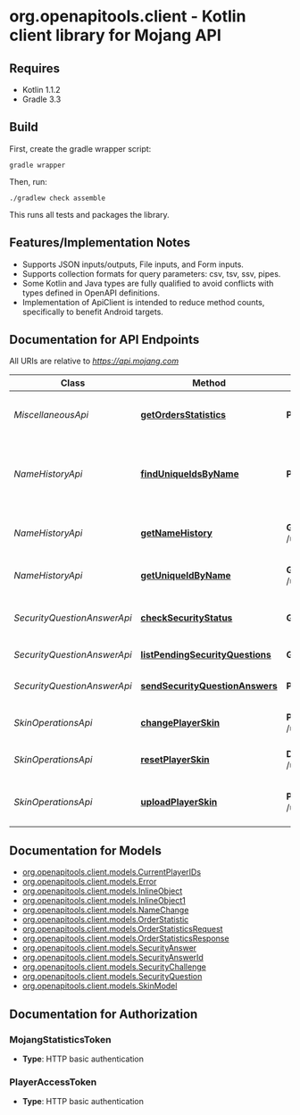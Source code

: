 # org.openapitools.client - Kotlin client library for Mojang API

## Requires

* Kotlin 1.1.2
* Gradle 3.3

## Build

First, create the gradle wrapper script:

```
gradle wrapper
```

Then, run:

```
./gradlew check assemble
```

This runs all tests and packages the library.

## Features/Implementation Notes

* Supports JSON inputs/outputs, File inputs, and Form inputs.
* Supports collection formats for query parameters: csv, tsv, ssv, pipes.
* Some Kotlin and Java types are fully qualified to avoid conflicts with types defined in OpenAPI definitions.
* Implementation of ApiClient is intended to reduce method counts, specifically to benefit Android targets.

<a name="documentation-for-api-endpoints"></a>
## Documentation for API Endpoints

All URIs are relative to *https://api.mojang.com*

Class | Method | HTTP request | Description
------------ | ------------- | ------------- | -------------
*MiscellaneousApi* | [**getOrdersStatistics**](docs/MiscellaneousApi.md#getordersstatistics) | **POST** /orders/statistics | Get statistics on the sales of Minecraft.
*NameHistoryApi* | [**findUniqueIdsByName**](docs/NameHistoryApi.md#finduniqueidsbyname) | **POST** /profiles/minecraft | Find the current UUID of multiple players at once
*NameHistoryApi* | [**getNameHistory**](docs/NameHistoryApi.md#getnamehistory) | **GET** /user/profiles/{stripped_uuid}/names | Gets the full player's name history
*NameHistoryApi* | [**getUniqueIdByName**](docs/NameHistoryApi.md#getuniqueidbyname) | **GET** /users/profiles/minecraft/{username} | Find the UUID by name
*SecurityQuestionAnswerApi* | [**checkSecurityStatus**](docs/SecurityQuestionAnswerApi.md#checksecuritystatus) | **GET** /user/security/location | Check if security questions are needed
*SecurityQuestionAnswerApi* | [**listPendingSecurityQuestions**](docs/SecurityQuestionAnswerApi.md#listpendingsecurityquestions) | **GET** /user/security/challenges | Get list of questions
*SecurityQuestionAnswerApi* | [**sendSecurityQuestionAnswers**](docs/SecurityQuestionAnswerApi.md#sendsecurityquestionanswers) | **POST** /user/security/location | Send back the answers
*SkinOperationsApi* | [**changePlayerSkin**](docs/SkinOperationsApi.md#changeplayerskin) | **POST** /user/profile/{stripped_uuid}/skin | Changes the player skin by URL
*SkinOperationsApi* | [**resetPlayerSkin**](docs/SkinOperationsApi.md#resetplayerskin) | **DELETE** /user/profile/{stripped_uuid}/skin | Resets the player skin to default
*SkinOperationsApi* | [**uploadPlayerSkin**](docs/SkinOperationsApi.md#uploadplayerskin) | **PUT** /user/profile/{stripped_uuid}/skin | Changes the player skin by upload


<a name="documentation-for-models"></a>
## Documentation for Models

 - [org.openapitools.client.models.CurrentPlayerIDs](docs/CurrentPlayerIDs.md)
 - [org.openapitools.client.models.Error](docs/Error.md)
 - [org.openapitools.client.models.InlineObject](docs/InlineObject.md)
 - [org.openapitools.client.models.InlineObject1](docs/InlineObject1.md)
 - [org.openapitools.client.models.NameChange](docs/NameChange.md)
 - [org.openapitools.client.models.OrderStatistic](docs/OrderStatistic.md)
 - [org.openapitools.client.models.OrderStatisticsRequest](docs/OrderStatisticsRequest.md)
 - [org.openapitools.client.models.OrderStatisticsResponse](docs/OrderStatisticsResponse.md)
 - [org.openapitools.client.models.SecurityAnswer](docs/SecurityAnswer.md)
 - [org.openapitools.client.models.SecurityAnswerId](docs/SecurityAnswerId.md)
 - [org.openapitools.client.models.SecurityChallenge](docs/SecurityChallenge.md)
 - [org.openapitools.client.models.SecurityQuestion](docs/SecurityQuestion.md)
 - [org.openapitools.client.models.SkinModel](docs/SkinModel.md)


<a name="documentation-for-authorization"></a>
## Documentation for Authorization

<a name="MojangStatisticsToken"></a>
### MojangStatisticsToken

- **Type**: HTTP basic authentication

<a name="PlayerAccessToken"></a>
### PlayerAccessToken

- **Type**: HTTP basic authentication

